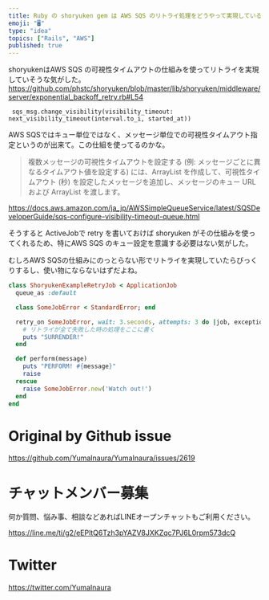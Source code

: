 ```yaml
---
title: Ruby の shoryuken gem は AWS SQS のリトライ処理をどうやって実現しているのか？ ( Rails ActiveJo
emoji: "🖥"
type: "idea"
topics: ["Rails", "AWS"]
published: true
---
```


shoryukenはAWS SQS の可視性タイムアウトの仕組みを使ってリトライを実現していそうな気がした。
https://github.com/phstc/shoryuken/blob/master/lib/shoryuken/middleware/server/exponential_backoff_retry.rb#L54

```
 sqs_msg.change_visibility(visibility_timeout: next_visibility_timeout(interval.to_i, started_at))
```

AWS SQSではキュー単位ではなく、メッセージ単位での可視性タイムアウト指定というのが出来て。この仕組を使ってるのかな。

>複数メッセージの可視性タイムアウトを設定する (例: メッセージごとに異なるタイムアウト値を設定する) には、ArrayList を作成して、可視性タイムアウト (秒) を設定したメッセージを追加し、メッセージのキュー URL および ArrayList を渡します。

https://docs.aws.amazon.com/ja_jp/AWSSimpleQueueService/latest/SQSDeveloperGuide/sqs-configure-visibility-timeout-queue.html

そうすると ActiveJobで retry を書いておけば shoryuken がその仕組みを使ってくれるため、特にAWS SQS のキュー設定を意識する必要はない気がした。

むしろAWS SQSの仕組みにのっとらない形でリトライを実現していたらびっくりするし、使い物にならないはずだよね。

```rb
class ShoryukenExampleRetryJob < ApplicationJob
  queue_as :default

  class SomeJobError < StandardError; end

  retry_on SomeJobError, wait: 3.seconds, attempts: 3 do |job, exception|
    # リトライが全て失敗した時の処理をここに書く
    puts "SURRENDER!"
  end

  def perform(message)
    puts "PERFORM! #{message}"
    raise
  rescue
    raise SomeJobError.new('Watch out!')
  end
end

```

# Original by Github issue

https://github.com/YumaInaura/YumaInaura/issues/2619








<!-- Update From Qiita API -->

# チャットメンバー募集


何か質問、悩み事、相談などあればLINEオープンチャットもご利用ください。

https://line.me/ti/g2/eEPltQ6Tzh3pYAZV8JXKZqc7PJ6L0rpm573dcQ





# Twitter


https://twitter.com/YumaInaura


<!-- Update From Qiita API -->


